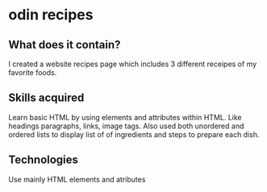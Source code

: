 # odin recipes

## What does it contain?

I created a website recipes page which includes 3 different receipes of my favorite foods.

## Skills acquired

Learn basic HTML by using elements and attributes within HTML. Like headings paragraphs, links, image tags. Also used both unordered and ordered lists to display list of of ingredients and steps to prepare each dish.

## Technologies

Use mainly HTML elements and atributes